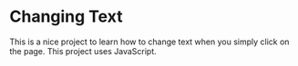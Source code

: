 # **Changing Text**

This is a nice project to learn how to change text when you simply click on the page. This project uses JavaScript.
